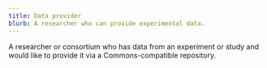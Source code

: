 ```yaml
---
title: Data provider
blurb: A researcher who can provide experimental data.
---
```

A researcher or consortium who has data from an experiment or study and would like to provide it via a Commons-compatible repository.